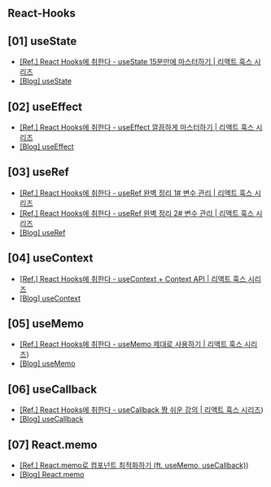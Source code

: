 ## React-Hooks

## [01] useState

- [[Ref.] React Hooks에 취한다 - useState 15분만에 마스터하기 | 리액트 훅스 시리즈](https://youtu.be/G3qglTF-fFI) <br/>
- [[Blog] useState ](https://velog.io/@hyeun427/React-Hooks-useState) <br/>

## [02] useEffect

- [[Ref.] React Hooks에 취한다 - useEffect 깔끔하게 마스터하기 | 리액트 훅스 시리즈](https://youtu.be/kyodvzc5GHU) <br/>
- [[Blog] useEffect ](https://velog.io/@hyeun427/React-Hooks-useEffect) <br/>

## [03] useRef

- [[Ref.] React Hooks에 취한다 - useRef 완벽 정리 1# 변수 관리 | 리액트 훅스 시리즈](https://youtu.be/VxqZrL4FLz8) <br/>
- [[Ref.] React Hooks에 취한다 - useRef 완벽 정리 2# 변수 관리 | 리액트 훅스 시리즈](https://youtu.be/EMK8oUUwP5Q) <br/>
- [[Blog] useRef ](https://velog.io/@hyeun427/React-Hooks-useRef) <br/>

## [04] useContext

- [[Ref.] React Hooks에 취한다 - useContext + Context API | 리액트 훅스 시리즈](https://youtu.be/LwvXVEHS638) <br/>
- [[Blog] useContext ](https://velog.io/@hyeun427/React-Hooks-useContext) <br/>

## [05] useMemo

- [[Ref.] React Hooks에 취한다 - useMemo 제대로 사용하기 | 리액트 훅스 시리즈](https://youtu.be/e-CnI8Q5RY4)) <br/>
- [[Blog] useMemo ](https://velog.io/@hyeun427/React-Hooks-useMemo) <br/>

## [06] useCallback

- [[Ref.] React Hooks에 취한다 - useCallback 짱 쉬운 강의 | 리액트 훅스 시리즈](https://youtu.be/XfUF9qLa3mU)) <br/>
- [[Blog] useCallback ](https://velog.io/@hyeun427/React-Hooks-useCallback) <br/>

## [07] React.memo

- [[Ref.] React.memo로 컴포넌트 최적화하기 (ft. useMemo, useCallback)](https://youtu.be/oqUgcxwrnSY)) <br/>
- [[Blog] React.memo ](https://velog.io/@hyeun427/React-Hooks-React.memo) <br/>
